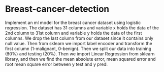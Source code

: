 # Breast-cancer-detection
Implement an ml model for the breast cancer dataset using logistic regression.
The dataset has 31 columns and variable x holds the data of the 2nd column to 31st column and variable y holds the data of the first columns.
We drop the last column from our dataset since it contains only null value.
Then from sklearn we import label encoder and transform the first column (1-malignant, 0-benign).
Then we split our data into training (80%) and testing (20%). 
Then we import Linear Regression from sklearn library, and then we find the mean absolute error, mean squared error and root mean square error between y test and y pred.
